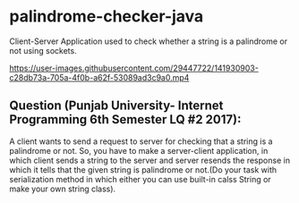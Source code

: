 # palindrome-checker-java
Client-Server Application used to check whether a string is a palindrome or not using sockets.


https://user-images.githubusercontent.com/29447722/141930903-c28db73a-705a-4f0b-a62f-53089ad3c9a0.mp4


## Question (Punjab University- Internet Programming 6th Semester LQ #2 2017):
A client wants to send a request to server for checking that a string is a palindrome or not. So, you have to make a server-client application, in which client sends a string to the server and server resends the response in which it tells that the given string is palindrome or not.(Do your task with serialization method in which either you can use built-in calss String or make your own string class).
